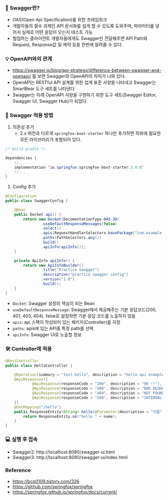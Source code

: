 ### 📌 Swagger란?

- OAS(Open Api Specification)를 위한 프레임워크
- 개발자들의 필수 과제인 API 문서화를 쉽게 할 수 있도록 도와주며, 파라미터를 넣어서 실제로 어떤 응답이 오는지 테스트 가능
- 협업하는 클라이언트 개발자들에게도 Swagger만 전달해주면 API Path와 Request, Response값 및 제약 등을 한번에 알려줄 수 있다.

### 💡 OpenAPI와의 관계

- https://swagger.io/blog/api-strategy/difference-between-swagger-and-openapi/ 를 보면 Swagger와 OpenAPI의 차이가 나와 있다.
- OpenAPI는 RESTful API 설계를 위한 업계 표준 사양을 나타내고 Swagger는 SmartBear 도구 세트를 나타낸다
- Swagger는 이제 OpenAPI 사양을 구현하기 위한 도구 세트(Swagger Editor, Swagger UI, Swagger Hub)가 되었다.

### 📑 Swagger 적용 방법

1. 의존성 추가
   - 2.x 버전과 다르게 `springfox-boot-starter` 하나만 추가하면 하위에 필요한 모든 라이브러리가 포함되어 있다.

```java
/* build.gradle */

dependencies {
    // ..
    implementation 'io.springfox:springfox-boot-starter:3.0.0'
    // ..
}
```

1. Config 추가

```java
@Configuration
public class SwaggerConfig {

    @Bean
    public Docket api() {
        return new Docket(DocumentationType.OAS_30)
                .useDefaultResponseMessages(false)
                .select()
                .apis(RequestHandlerSelectors.basePackage("com.example.springswagger.controller"))
                .paths(PathSelectors.any())
                .build()
                .apiInfo(apiInfo());
    }

    private ApiInfo apiInfo() {
        return new ApiInfoBuilder()
                .title("Practice Swagger")
                .description("practice swagger config")
                .version("1.0")
                .build();
    }
}
```

- `Docket`: Swagger 설정의 핵심이 되는 Bean
- `useDefaultResponseMessage`: Swagger에서 제공해주는 기본 응답코드(200, 401, 403, 404). false로 설정하면 기본 응답 코드를 노출하지 않음
- `apis`: api 스펙이 작성되어 있는 패키지(Controller)를 지정
- `paths`: apis에 있는 API중 특정 path를 선택
- `apiInfo`: Swagger UI로 노출할 정보

### 🛠 Controller에 적용

```java
@RestController
public class HelloController {

    @Operation(summary = "test hello", description = "hello api example")
    @ApiResponses({
            @ApiResponse(responseCode = "200", description = "OK !!"),
            @ApiResponse(responseCode = "400", description = "BAD REQUEST !!"),
            @ApiResponse(responseCode = "404", description = "NOT FOUND !!"),
            @ApiResponse(responseCode = "500", description = "INTERNAL SERVER ERROR !!")
    })
    @GetMapping("/hello")
    public ResponseEntity<String> hello(@Parameter(description = "이름", required = true, example = "Park") @RequestParam String name) {
        return ResponseEntity.ok("hello " + name);
    }
}
```

### 💻 실행 후 접속

- Swagger2: http://localhost:8080/swagger-ui.html
- Swagger3: http://localhost:8080/swagger-ui/index.html

### Reference

- https://bcp0109.tistory.com/326
- https://github.com/springfox/springfox
- https://springfox.github.io/springfox/docs/current/